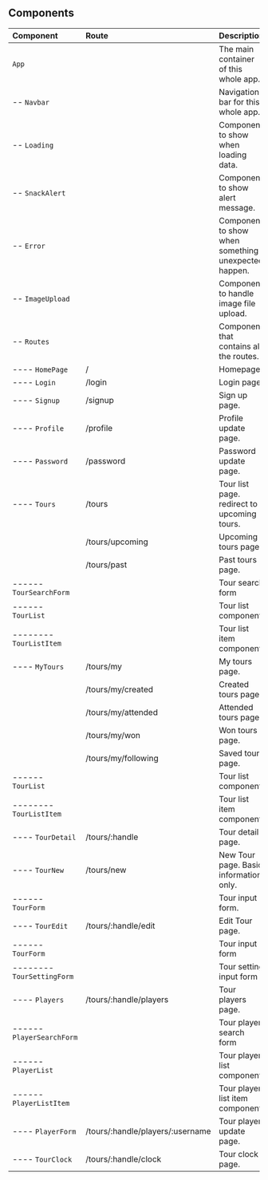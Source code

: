 


## Components

| Component        | Route                | Description                |
| :--------------- | :------------------- |:------------------------- |
| `App` || The main container of this whole app. |
| -- `Navbar` || Navigation bar for this whole app. |
| -- `Loading` || Component to show when loading data. |
| -- `SnackAlert` || Component to show alert message. |
| -- `Error` || Component to show when something unexpected happen.|
| -- `ImageUpload` || Component to handle image file upload. |
| -- `Routes` || Component that contains all the routes. |
| ---- `HomePage` | / | Homepage |
| ---- `Login` | /login | Login page. |
| ---- `Signup` | /signup | Sign up page. |
| ---- `Profile` | /profile | Profile update page. |
| ---- `Password` | /password | Password update page. |
| ---- `Tours` | /tours | Tour list page. redirect to  upcoming tours.|
|  | /tours/upcoming | Upcoming tours page.|
|  | /tours/past | Past tours page.|
| ------ `TourSearchForm` || Tour search form |
| ------ `TourList` || Tour list component |
| -------- `TourListItem` || Tour list item component |
| ---- `MyTours` | /tours/my | My tours page. |
|  | /tours/my/created | Created tours page.|
|  | /tours/my/attended | Attended tours page.|
|  | /tours/my/won | Won tours page.|
|  | /tours/my/following | Saved tours page.|
| ------ `TourList` || Tour list component |
| -------- `TourListItem` || Tour list item component |
| ---- `TourDetail` | /tours/:handle | Tour detail page. |
| ---- `TourNew` | /tours/new | New Tour page. Basic information only.|
| ------ `TourForm` || Tour input form. |
| ---- `TourEdit` | /tours/:handle/edit | Edit Tour page. |
| ------ `TourForm` || Tour input form |
| -------- `TourSettingForm` || Tour setting input form |
| ---- `Players` | /tours/:handle/players | Tour players page. |
| ------ `PlayerSearchForm` || Tour player search form |
| ------ `PlayerList` |  | Tour player list component. |
| ------ `PlayerListItem` |  | Tour player list item component. |
| ---- `PlayerForm` | /tours/:handle/players/:username | Tour player update page. |
| ---- `TourClock` | /tours/:handle/clock | Tour clock page. |